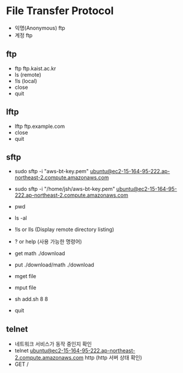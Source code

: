 # File Transfer Protocol

- 익명(Anonymous) ftp
- 계정 ftp

## ftp

- ftp ftp.kaist.ac.kr
- ls (remote)
- !ls (local)
- close
- quit

## lftp

- lftp ftp.example.com
- close
- quit

## sftp

- sudo sftp -i "aws-bt-key.pem" ubuntu@ec2-15-164-95-222.ap-northeast-2.compute.amazonaws.com
- sudo sftp -i "/home/jsh/aws-bt-key.pem" ubuntu@ec2-15-164-95-222.ap-northeast-2.compute.amazonaws.com
- pwd
- ls -al
- !ls or lls (Display remote directory listing)
- ? or help (사용 가능한 명령어)

- get math ./download
- put ./download/math ./download
- mget file
- mput file

- sh add.sh 8 8
- quit

## telnet

- 네트워크 서비스가 동작 중인지 확인
- telnet ubuntu@ec2-15-164-95-222.ap-northeast-2.compute.amazonaws.com http  (http 서버 상태 확인)
- GET /
